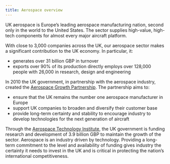 ```yaml
---
title: Aerospace overview
---
```


UK aerospace is Europe’s leading aerospace manufacturing nation, second only in the world  to the United States. The sector supplies high-value, high-tech components for almost every major aircraft platform.

With close to 3,000 companies across the UK, our aerospace sector makes a significant contribution to the UK economy. In particular, it:    

- generates over 31 billion GBP in turnover
- exports over 90% of its production directly employs over 128,000 people with 26,000 in research, design and engineering

In 2010 the UK government, in partnership with the aerospace industry, created the [Aerospace Growth Partnership](http://www.theagp.aero/). The partnership aims to:

- ensure that the UK remains the number one aerospace manufacturer in Europe
- support UK companies to broaden and diversify their customer base
- provide long-term certainty and stability to encourage industry to develop technologies for the next generation of aircraft

Through the [Aerospace Technology Institute](http://www.ati.org.uk/), the UK government is funding research and development of 3.9 billion GBP to maintain the growth of the sector. Aerospace is an industry driven by technology. Providing a long-term commitment to the level and availability of funding gives industry the certainty it needs to invest in the UK and is critical in protecting the nation’s international competitiveness.